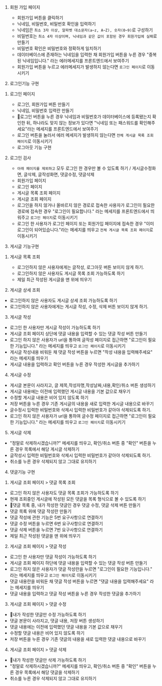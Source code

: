 1. 회원 가입 페이지
    - 회원가입 버튼을 클릭하기
    - 닉네임, 비밀번호, 비밀번호 확인을 입력하기 
    - 닉네임은 `최소 3자 이상, 알파벳 대소문자(a~z, A~Z), 숫자(0~9)`로 구성하기
    - 비밀번호는 `최소 4자 이상이며, 닉네임과 같은 값이 포함된 경우 회원가입에 실패`로 만들기
    - 비밀번호 확인은 비밀번호와 정확하게 일치하기 
    - 데이터베이스에 존재하는 닉네임을 입력한 채 회원가입 버튼을 누른 경우 "중복된 닉네임입니다." 라는 에러메세지를 프론트엔드에서 보여주기
    - 회원가입 버튼을 누르고 에러메세지가 발생하지 않는다면 `로그인 페이지`로 이동시키기

2. 로그인기능 구현 
1) 로그인 페이지
    - 로그인, 회원가입 버튼 만들기
    - 닉네임, 비밀번호 입력란 만들기
    - 🐣로그인 버튼을 누른 경우 닉네임과 비밀번호가 데이터베이스에 등록됐는지 확인한 뒤, 하나라도 맞지 않는 정보가 있다면 "닉네임 또는 패스워드를 확인해주세요"라는 메세지를 
      프론트엔드에서 보여주기
    - 로그인 버튼을 눌러서 에러 메세지가 발생하지 않는다면 `전체 게시글 목록 조회 페이지`로 이동시키기
    - 로그아웃 기능 구현

2) 로그인 검사
    - `아래 페이지를 제외하고` 모두 로그인 한 경우만 볼 수 있도록 하기 / 게시글수정화면, 글삭제, 글작성화면, 댓글수정, 댓글삭제 
    - 회원가입 페이지
    - 로그인 페이지
    - 게시글 목록 조회 페이지
    - 게시글 조회 페이지
    - 로그인을 하지 않거나 올바르지 않은 경로로 접속한 사용자가 로그인이 필요한 경로에 접속한 경우 "로그인이 필요합니다." 라는 메세지를 프론트엔드에서 띄워주고 `로그인 페이지`로 
      이동시키기
    - 로그인 한 사용자가 로그인 페이지 또는 회원가입 페이지에 접속한 경우 "이미 로그인이 되어있습니다."라는 메세지를 띄우고 `전체 게시글 목록 조회 페이지`로 이동시키기

3. 게시글 기능구현 
1) 게시글 목록 조회
    - 로그인하지 않은 사용자에게는 글작성, 로그아웃 버튼 보이지 않게 하기.
    - 로그인하지 않은 사용자도 게시글 목록 조회 가능하도록 하기 
    - 제일 최근 작성된 게시글을 맨 위에 띄우기

2) 게시글 상세 조회 
  - 로그인하지 않은 사용자도 게시글 상세 조회 가능하도록 하기
  - 로그인하지 않은 사용자에게는 게시글 작성, 수정, 삭제 버튼 보이지 않게 하기. 

3) 게시글 작성 
  - 로그인 한 사용자만 게시글 작성이 가능하도록 하기
  - 게시글 조회 페이지 상단에 댓글 내용을 입력할 수 있는 댓글 작성 버튼 만들기
  - 로그인 하지 않은 사용자가 url을 통하여 글작성 페이지로 접근하면 "로그인이 필요한 기능입니다." 라는 메세지를 띄우고 `로그인 페이지`로 이동시키기
  - 게시글 작성내용 비워둔 채 댓글 작성 버튼을 누르면 "작성 내용을 입력해주세요" 라는 메세지를 띄우기
  - 게시글 내용을 입력하고 확인 버튼을 누른 경우 작성한 게시글을 추가하기

4) 게시글 수정 
  - 게시글 본문이 사라지고, 글 제목,작성자명,작성날짜,내용,확인/취소 버튼 생성하기   
  - 게시글 내용에는 이전에 입력했던 게시글 내용을 기본 값으로 채우기 
  - 수정할 게시글 내용은 비어 있지 않도록 하기
  - 저장 버튼을 누른 경우 기존 게시글의 내용을 새로 입력한 게시글 내용으로 바꾸기
  - 글수정시 입력한 비밀번호와 삭제시 입력한 비밀번호가 같아야 삭제되도록 하기.
  - 로그인 하지 않은 사용자가 url을 통하여 글수정 페이지로 접근하면 "로그인이 필요한 기능입니다." 라는 메세지를 띄우고 `로그인 페이지`로 이동시키기


5) 게시글 삭제 
  - "정말로 삭제하시겠습니까?" 메세지를 띄우고, 확인/취소 버튼 중 "확인" 버튼을 누른 경우 목록에서 해당 게시글 삭제하기
  - 글작성시 입력한 비밀번호와 삭제시 입력한 비밀번호가 같아야 삭제되도록 하기.
  - 취소를 누른 경우 삭제되지 않고 그대로 유지하기

4. 댓글기능 구현 
1) 게시글 조회 페이지 > 댓글 목록 조회
  - 로그인 하지 않은 사용자도 댓글 목록 조회가 가능하도록 하기
  - 현재 조회중인 게시글에 작성된 모든 댓글을 목록 형식으로 볼 수 있도록 하기
  - 🐣댓글 목록 중, 내가 작성한 댓글인 경우 댓글 수정, 댓글 삭제 버튼 만들기
  - 댓글 목록 위에 댓글 작성란 만들기
  - 댓글 작성에 관한 기능은 5번 요구사항으로 연결하기
  - 댓글 수정 버튼을 누르면 6번 요구사항으로 연결하기
  - 댓글 삭제 버튼을 누르면 7번 요구사항으로 연결하기
  - 제일 최근 작성된 댓글을 맨 위에 띄우기

2) 게시글 조회 페이지 > 댓글 작성
  - 로그인 한 사용자만 댓글 작성이 가능하도록 하기
  - 게시글 조회 페이지 하단에 댓글 내용을 입력할 수 있는 댓글 작성 버튼 만들기
  - 로그인 하지 않은 사용자가 댓글 작성란을 누르면 "로그인이 필요한 기능입니다." 라는 메세지를 띄우고 `로그인 페이지`로 이동시키기
  - 댓글 내용란을 비워둔 채 댓글 작성 버튼을 누르면 "댓글 내용을 입력해주세요" 라는 메세지를 띄우기
  - 댓글 내용을 입력하고 댓글 작성 버튼을 누른 경우 작성한 댓글을 추가하기

3) 게시글 조회 페이지 > 댓글 수정
  - 🐣내가 작성한 댓글만 수정 가능하도록 하기
  - 댓글 본문이 사라지고, 댓글 내용, 저장 버튼 생성하기
  - 댓글 내용에는 이전에 입력했던 댓글 내용을 기본 값으로 채우기
  - 수정할 댓글 내용은 비어 있지 않도록 하기
  - 저장 버튼을 누른 경우 기존 댓글의 내용을 새로 입력한 댓글 내용으로 바꾸기

4) 게시글 조회 페이지 > 댓글 삭제
  - 🐣내가 작성한 댓글만 삭제 가능하도록 하기
  - "정말로 삭제하시겠습니까?" 메세지를 띄우고, 확인/취소 버튼 중 "확인" 버튼을 누른 경우 목록에서 해당 댓글을 삭제하기
  - 취소를 누른 경우 삭제되지 않고 그대로 유지하기

